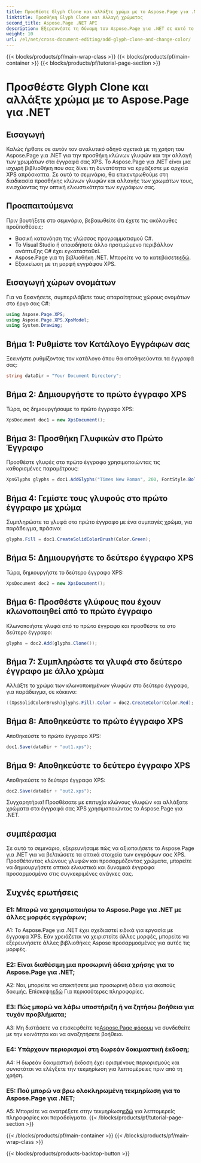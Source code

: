 ```yaml
---
title: Προσθέστε Glyph Clone και αλλάξτε χρώμα με το Aspose.Page για .NET
linktitle: Προσθήκη Glyph Clone και Αλλαγή χρώματος
second_title: Aspose.Page .NET API
description: Εξερευνήστε τη δύναμη του Aspose.Page για .NET σε αυτό το ολοκληρωμένο σεμινάριο. Μάθετε να προσθέτετε κλώνους γλυφών και να αλλάζετε χρώματα σε έγγραφα XPS χωρίς κόπο.
weight: 10
url: /el/net/cross-document-editing/add-glyph-clone-and-change-color/
---
```


{{< blocks/products/pf/main-wrap-class >}}
{{< blocks/products/pf/main-container >}}
{{< blocks/products/pf/tutorial-page-section >}}

# Προσθέστε Glyph Clone και αλλάξτε χρώμα με το Aspose.Page για .NET

## Εισαγωγή

Καλώς ήρθατε σε αυτόν τον αναλυτικό οδηγό σχετικά με τη χρήση του Aspose.Page για .NET για την προσθήκη κλώνων γλυφών και την αλλαγή των χρωμάτων στα έγγραφά σας XPS. Το Aspose.Page για .NET είναι μια ισχυρή βιβλιοθήκη που σας δίνει τη δυνατότητα να εργάζεστε με αρχεία XPS απρόσκοπτα. Σε αυτό το σεμινάριο, θα επικεντρωθούμε στη διαδικασία προσθήκης κλώνων γλυφών και αλλαγής των χρωμάτων τους, ενισχύοντας την οπτική ελκυστικότητα των εγγράφων σας.

## Προαπαιτούμενα

Πριν βουτήξετε στο σεμινάριο, βεβαιωθείτε ότι έχετε τις ακόλουθες προϋποθέσεις:

- Βασική κατανόηση της γλώσσας προγραμματισμού C#.
- Το Visual Studio ή οποιοδήποτε άλλο προτιμώμενο περιβάλλον ανάπτυξης C# έχει εγκατασταθεί.
-  Aspose.Page για τη βιβλιοθήκη .NET. Μπορείτε να το κατεβάσετε[εδώ](https://releases.aspose.com/page/net/).
- Εξοικείωση με τη μορφή εγγράφου XPS.

## Εισαγωγή χώρων ονομάτων

Για να ξεκινήσετε, συμπεριλάβετε τους απαραίτητους χώρους ονομάτων στο έργο σας C#:

```csharp
using Aspose.Page.XPS;
using Aspose.Page.XPS.XpsModel;
using System.Drawing;
```

## Βήμα 1: Ρυθμίστε τον Κατάλογο Εγγράφων σας

Ξεκινήστε ρυθμίζοντας τον κατάλογο όπου θα αποθηκεύονται τα έγγραφά σας:

```csharp
string dataDir = "Your Document Directory";
```

## Βήμα 2: Δημιουργήστε το πρώτο έγγραφο XPS

Τώρα, ας δημιουργήσουμε το πρώτο έγγραφο XPS:

```csharp
XpsDocument doc1 = new XpsDocument();
```

## Βήμα 3: Προσθήκη Γλυφικών στο Πρώτο Έγγραφο

Προσθέστε γλυφές στο πρώτο έγγραφο χρησιμοποιώντας τις καθορισμένες παραμέτρους:

```csharp
XpsGlyphs glyphs = doc1.AddGlyphs("Times New Roman", 200, FontStyle.Bold, 50, 250, "Test");
```

## Βήμα 4: Γεμίστε τους γλυφούς στο πρώτο έγγραφο με χρώμα

Συμπληρώστε τα γλυφά στο πρώτο έγγραφο με ένα συμπαγές χρώμα, για παράδειγμα, πράσινο:

```csharp
glyphs.Fill = doc1.CreateSolidColorBrush(Color.Green);
```

## Βήμα 5: Δημιουργήστε το δεύτερο έγγραφο XPS

Τώρα, δημιουργήστε το δεύτερο έγγραφο XPS:

```csharp
XpsDocument doc2 = new XpsDocument();
```

## Βήμα 6: Προσθέστε γλύφους που έχουν κλωνοποιηθεί από το πρώτο έγγραφο

Κλωνοποιήστε γλυφά από το πρώτο έγγραφο και προσθέστε τα στο δεύτερο έγγραφο:

```csharp
glyphs = doc2.Add(glyphs.Clone());
```

## Βήμα 7: Συμπληρώστε τα γλυφά στο δεύτερο έγγραφο με άλλο χρώμα

Αλλάξτε το χρώμα των κλωνοποιημένων γλυφών στο δεύτερο έγγραφο, για παράδειγμα, σε κόκκινο:

```csharp
((XpsSolidColorBrush)glyphs.Fill).Color = doc2.CreateColor(Color.Red);
```

## Βήμα 8: Αποθηκεύστε το πρώτο έγγραφο XPS

Αποθηκεύστε το πρώτο έγγραφο XPS:

```csharp
doc1.Save(dataDir + "out1.xps");
```

## Βήμα 9: Αποθηκεύστε το δεύτερο έγγραφο XPS

Αποθηκεύστε το δεύτερο έγγραφο XPS:

```csharp
doc2.Save(dataDir + "out2.xps");
```

Συγχαρητήρια! Προσθέσατε με επιτυχία κλώνους γλυφών και αλλάξατε χρώματα στα έγγραφά σας XPS χρησιμοποιώντας το Aspose.Page για .NET.

## συμπέρασμα

Σε αυτό το σεμινάριο, εξερευνήσαμε πώς να αξιοποιήσετε το Aspose.Page για .NET για να βελτιώσετε τα οπτικά στοιχεία των εγγράφων σας XPS. Προσθέτοντας κλώνους γλυφών και προσαρμόζοντας χρώματα, μπορείτε να δημιουργήσετε οπτικά ελκυστικά και δυναμικά έγγραφα προσαρμοσμένα στις συγκεκριμένες ανάγκες σας.

## Συχνές ερωτήσεις

### Ε1: Μπορώ να χρησιμοποιήσω το Aspose.Page για .NET με άλλες μορφές εγγράφων;

A1: Το Aspose.Page για .NET έχει σχεδιαστεί ειδικά για εργασία με έγγραφα XPS. Εάν χρειάζεται να χειριστείτε άλλες μορφές, μπορείτε να εξερευνήσετε άλλες βιβλιοθήκες Aspose προσαρμοσμένες για αυτές τις μορφές.

### Ε2: Είναι διαθέσιμη μια προσωρινή άδεια χρήσης για το Aspose.Page για .NET;

 A2: Ναι, μπορείτε να αποκτήσετε μια προσωρινή άδεια για σκοπούς δοκιμής. Επίσκεψη[εδώ](https://purchase.aspose.com/temporary-license/) Για περισσότερες πληροφορίες.

### Ε3: Πώς μπορώ να λάβω υποστήριξη ή να ζητήσω βοήθεια για τυχόν προβλήματα;

 A3: Μη διστάσετε να επισκεφθείτε το[Aspose.Page φόρουμ](https://forum.aspose.com/c/page/39) να συνδεθείτε με την κοινότητα και να αναζητήσετε βοήθεια.

### Ε4: Υπάρχουν περιορισμοί στη δωρεάν δοκιμαστική έκδοση;

A4: Η δωρεάν δοκιμαστική έκδοση έχει ορισμένους περιορισμούς και συνιστάται να ελέγξετε την τεκμηρίωση για λεπτομέρειες πριν από τη χρήση.

### Ε5: Πού μπορώ να βρω ολοκληρωμένη τεκμηρίωση για το Aspose.Page για .NET;

 A5: Μπορείτε να ανατρέξετε στην τεκμηρίωση[εδώ](https://reference.aspose.com/page/net/) για λεπτομερείς πληροφορίες και παραδείγματα.
{{< /blocks/products/pf/tutorial-page-section >}}

{{< /blocks/products/pf/main-container >}}
{{< /blocks/products/pf/main-wrap-class >}}

{{< blocks/products/products-backtop-button >}}
